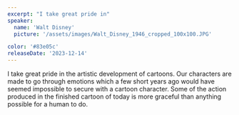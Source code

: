 ```yaml
---
excerpt: "I take great pride in"
speaker:
  name: 'Walt Disney'
  picture: '/assets/images/Walt_Disney_1946_cropped_100x100.JPG'

color: '#83e05c'
releaseDate: '2023-12-14'
---
```

I take great pride in the artistic development of cartoons. Our characters are made to go through emotions which a few short years ago would have seemed impossible to secure with a cartoon character. Some of the action produced in the finished cartoon of today is more graceful than anything possible for a human to do.
